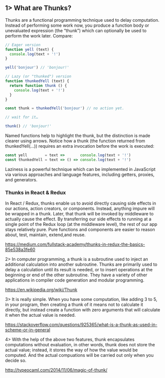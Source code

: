 ## 1> What are Thunks?

Thunks are a functional programming technique used to delay computation. Instead of performing some work now, you produce a function body or unevaluated expression (the “thunk”) which can optionally be used to perform the work later. Compare:

```js
// Eager version
function yell (text) {
  console.log(text + '!')
}

yell('bonjour') // 'bonjour!'

// Lazy (or "thunked") version
function thunkedYell (text) {
  return function thunk () {
    console.log(text + '!')
  }
}

const thunk = thunkedYell('bonjour') // no action yet.

// wait for it…

thunk() // 'bonjour!'

```
Named functions help to highlight the thunk, but the distinction is made clearer using arrows. Notice how a thunk (the function returned from thunkedYell(…)) requires an extra invocation before the work is executed:

```js
const yell        = text =>       console.log(text + '!')
const thunkedYell = text => () => console.log(text + '!')
```

Laziness is a powerful technique which can be implemented in JavaScript via various approaches and language features, including getters, proxies, and generators.

### Thunks in React & Redux

In React / Redux, thunks enable us to avoid directly causing side effects in our actions, action creators, or components. Instead, anything impure will be wrapped in a thunk. Later, that thunk will be invoked by middleware to actually cause the effect. By transferring our side effects to running at a single point of the Redux loop (at the middleware level), the rest of our app stays relatively pure. Pure functions and components are easier to reason about, test, maintain, extend,and reuse.


https://medium.com/fullstack-academy/thunks-in-redux-the-basics-85e538a3fe60



2> In computer programming, a thunk is a subroutine used to inject an additional calculation into another subroutine. Thunks are primarily used to delay a calculation until its result is needed, or to insert operations at the beginning or end of the other subroutine. They have a variety of other applications in compiler code generation and modular programming.

https://en.wikipedia.org/wiki/Thunk

3> It is really simple. When you have some computation, like adding 3 to 5, in your program, then creating a thunk of it means not to calculate it directly, but instead create a function with zero arguments that will calculate it when the actual value is needed.

https://stackoverflow.com/questions/925365/what-is-a-thunk-as-used-in-scheme-or-in-general

4> With the help of the above two features, thunk encapsulates computations without evaluation, in other words, thunk does not store the actual value; instead, it stores the way of how the value would be computed. And the actual compuations will be carried out only when you decide so.

http://typeocaml.com/2014/11/06/magic-of-thunk/


